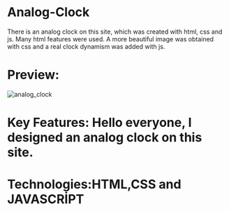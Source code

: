 # Analog-Clock
There is an analog clock on this site, which was created with html, css and js. Many html features were used. A more beautiful image was obtained with css and a real clock dynamism was added with js.


# Preview:
![analog_clock](https://github.com/yusufyaman07/analog-clock/assets/148998418/4569e1ee-f56b-46c9-bdc8-779277943c81)

# Key Features: Hello everyone, I designed an analog clock on this site.

# Technologies:HTML,CSS and JAVASCRİPT
